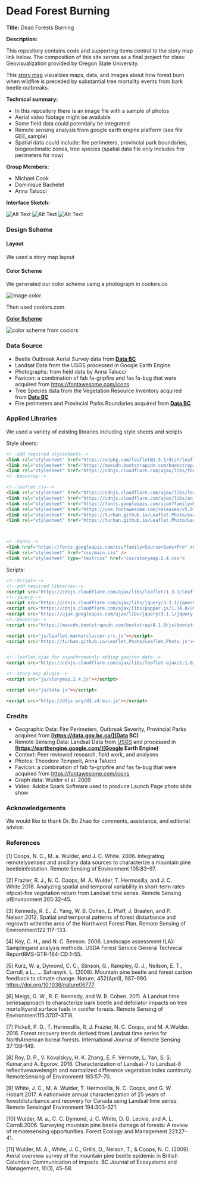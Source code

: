 # Dead Forest Burning



**Title:** Dead Forests Burning



**Description:**

This repository contains code and supporting items central to the story map link below. The composition of this site serves as a final project for class: Geovisualization provided by Oregon State University.

This [story map](https://taluccia.github.io/beetlefire/index.html) visualizes maps, data, and images about how forest burn when wildfire is preceded by substantial tree mortality events from bark beetle outbreaks.


**Technical summary:**

- In this repository there is an image file with a sample of photos
- Aerial video footage might be available
- Some field data could potentially be integrated
- Remote sensing analysis from google earth engine platform (see file GEE_sample)
- Spatial data could include: fire perimeters, provincial park boundaries, biogeoclimatic zones, tree species (spatial data file only includes fire perimeters for now)

**Group Members:**

- Michael Cook
- Dominique Bachelet
- Anna Talucci

**Interface Sketch:**


![Alt Text](https://github.com/taluccia/geog4572.proposal.taluccia/blob/master/images/sketchpg1.JPG?raw=true)
![Alt Text](https://github.com/taluccia/geog4572.proposal.taluccia/blob/master/images/sketchpg2.JPG?raw=true)
![Alt Text](https://github.com/taluccia/geog4572.proposal.taluccia/blob/master/images/sketchpg3.JPG?raw=true)  



### Design Scheme

#### Layout

We used a story map layout



#### Color Scheme

We generated our color scheme using a photograph in coolors.co

 

![image color](N:/geog4572.proposal.taluccia/images/coolorsimage.PNG)







Then used coolors.com.

**[Color Scheme](https://coolors.co/acc4dd-39381a-59584f-bfb085-757f92)**

![color scheme from coolors](img/coolorpalette.png)



### Data Source

- Beetle Outbreak Aerial Survey data from **[Data BC](https://data.gov.bc.ca/)**
- Landsat Data from the USGS processed in Google Earth Engine
- Photographs: from field data by Anna Talucci
- Favicon: a combination of fab fa-gripfire and fas fa-bug that were acquired from https://fontawesome.com/icons
- Tree Species data from the Vegetation Resource Inventory acquired from **[Data BC](https://data.gov.bc.ca/)**
- Fire perimeters and Provincial Parks Boundaries acquired from **[Data BC](https://data.gov.bc.ca/)**




### Applied Libraries

We used a variety of existing libraries including style sheets and scripts

Style sheets: 

```html
<!--add required stylesheets-->
<link rel="stylesheet" href="https://unpkg.com/leaflet@1.3.1/dist/leaflet.css"/>
<link rel="stylesheet" href="https://maxcdn.bootstrapcdn.com/bootstrap/4.1.0/css/bootstrap.min.css">
<link rel="stylesheet" href="https://cdnjs.cloudflare.com/ajax/libs/font-awesome/4.7.0/css/font-awesome.min.css">
<!--boostrap-->

<!--leaflet css-->
<link rel="stylesheet" href="https://cdnjs.cloudflare.com/ajax/libs/leaflet/1.3.1/leaflet.css">
<link rel="stylesheet" href="https://cdnjs.cloudflare.com/ajax/libs/animate.css/3.5.2/animate.min.css">
<link rel="stylesheet" href="https://fonts.googleapis.com/icon?family=Material+Icons">
<link rel="stylesheet" href="https://use.fontawesome.com/releases/v5.0.12/css/all.css">
<link rel="stylesheet" href="https://turban.github.io/Leaflet.Photo/examples/lib/cluster/MarkerCluster.css" />
<link rel="stylesheet" href="https://turban.github.io/Leaflet.Photo/Leaflet.Photo.css" />



<!--Fonts-->
<link href="https://fonts.googleapis.com/css?family=Source+Sans+Pro" rel="stylesheet">
<link rel="stylesheet" href="css/main.css" />
<link rel="stylesheet" type="text/css" href="css/storymap.2.4.css">
```

Scripts:

```html
<!--Scripts-->
<!--add required libraries-->
<script src="https://cdnjs.cloudflare.com/ajax/libs/leaflet/1.3.1/leaflet.js"></script>
<!--jquery-->
<script src="https://cdnjs.cloudflare.com/ajax/libs/jquery/3.2.1/jquery.min.js"></script>
<script src="https://cdnjs.cloudflare.com/ajax/libs/popper.js/1.14.0/umd/popper.min.js"></script>
<script src="https://ajax.googleapis.com/ajax/libs/jquery/3.1.1/jquery.min.js"></script>
<!--boostrap-->
<script src="https://maxcdn.bootstrapcdn.com/bootstrap/4.1.0/js/bootstrap.min.js"></script>

<script src="js/leaflet.markercluster-src.js"></script>
<script src="https://turban.github.io/Leaflet.Photo/Leaflet.Photo.js"></script>


<!--leaflet.ajax for asynchronously adding geojson data-->
<script src="https://cdnjs.cloudflare.com/ajax/libs/leaflet-ajax/2.1.0/leaflet.ajax.min.js"></script>

<!--story map plugin-->
<script src="js/storymap.2.4.js"></script>

<script src="js/data.js"></script>

<script src="https://d3js.org/d3.v4.min.js"></script>
```



### Credits

- Geographic Data: Fire Perimeters, Outbreak Severity, Provincial Parks acquired from **[https://data.gov.bc.ca/](Data BC)**
- Remote Sensing Data: Landsat Data from <a href="https://landsat.usgs.gov/">USGS</a> and processed in **[https://earthengine.google.com/](Google Earth Engine)**
- Context: Peer reviewed research, field work, and analyses
- Photos: Theodore Temperli, Anna Talucci
- Favicon: a combination of fab fa-gripfire and fas fa-bug that were acquired from https://fontawesome.com/icons
- Graph data: Wulder et al. 2009
- Video: Adobe Spark Software used to produce Launch Page photo slide show



### Acknowledgements

We would like to thank Dr. Bo Zhao for comments, assistance, and editorial advice.



### References

[1] Coops, N. C., M. a. Wulder, and J. C. White. 2006. Integrating remotelysensed and ancillary data sources to characterize a mountain pine beetleinfestation. Remote Sensing of Environment 105:83–97.

[2] Frazier, R. J., N. C. Coops, M. A. Wulder, T. Hermosilla, and J. C. White.2018. Analyzing spatial and temporal variability in short-term rates ofpost-fire vegetation return from Landsat time series. Remote Sensing ofEnvironment 205:32–45.

[3] Kennedy, R. E., Z. Yang, W. B. Cohen, E. Pfaff, J. Braaten, and P. Nelson.2012. Spatial and temporal patterns of forest disturbance and regrowth withinthe area of the Northwest Forest Plan. Remote Sensing of Environment122:117–133.

[4] Key, C. H., and N. C. Benson. 2006. Landscape assessment (LA): Samplingand analysis methods. USDA Forest Service General Technical ReportRMS-GTR-164-CD:1–55.

[5] Kurz, W. a, Dymond, C. C., Stinson, G., Rampley, G. J., Neilson, E. T., Carroll, a L., … Safranyik, L. (2008). Mountain pine beetle and forest carbon feedback to climate change. Nature, 452(April), 987–990. <https://doi.org/10.1038/nature06777>

[6] Meigs, G. W., R. E. Kennedy, and W. B. Cohen. 2011. A Landsat time seriesapproach to characterize bark beetle and defoliator impacts on tree mortalityand surface fuels in conifer forests. Remote Sensing of Environment115:3707–3718.

[7] Pickell, P. D., T. Hermosilla, R. J. Frazier, N. C. Coops, and M. A.Wulder. 2016. Forest recovery trends derived from Landsat time series for NorthAmerican boreal forests. International Journal of Remote Sensing 37:138–149.

[8] Roy, D. P., V. Kovalskyy, H. K. Zhang, E. F. Vermote, L. Yan, S. S. Kumar,and A. Egorov. 2016. Characterization of Landsat-7 to Landsat-8 reflectivewavelength and normalized difference vegetation index continuity. RemoteSensing of Environment 185:57–70.

[9] White, J. C., M. A. Wulder, T. Hermosilla, N. C. Coops, and G. W. Hobart.2017. A nationwide annual characterization of 25 years of forestdisturbance and recovery for Canada using Landsat time series. Remote Sensingof Environment 194:303–321.

[10] Wulder, M. a., C. C. Dymond, J. C. White, D. G. Leckie, and A. L. Carroll.2006. Surveying mountain pine beetle damage of forests: A review of remotesensing opportunities. Forest Ecology and Management 221:27–41.

[11] Wulder, M. A., White, J. C., Grills, D., Nelson, T., & Coops, N. C. (2009). Aerial overview survey of the mountain pine beetle epidemic in British Columbia: Communication of impacts. BC Journal of Ecosystems and Management, 10(1), 45–58.





